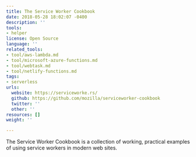 ```yaml
---
title: The Service Worker Cookbook
date: 2018-05-28 18:02:07 -0400
description: ''
tools:
- helper
license: Open Source
language: ''
related_tools:
- tool/aws-lambda.md
- tool/microsoft-azure-functions.md
- tool/webtask.md
- tool/netlify-functions.md
tags:
- serverless
urls:
  website: https://serviceworke.rs/
  github: https://github.com/mozilla/serviceworker-cookbook
  twitter: ''
  other: ''
resources: []
weight: ''

---
```

The Service Worker Cookbook is a collection of working, practical examples of using service workers in modern web sites.